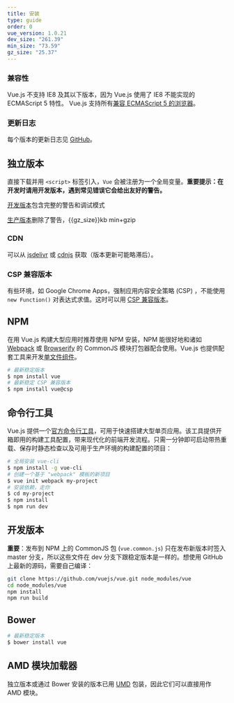 ```yaml
---
title: 安装
type: guide
order: 0
vue_version: 1.0.21
dev_size: "261.39"
min_size: "73.59"
gz_size: "25.37"
---
```


### 兼容性

Vue.js 不支持 IE8 及其以下版本，因为 Vue.js 使用了 IE8 不能实现的 ECMAScript 5 特性。 Vue.js 支持所有[兼容 ECMAScript 5 的浏览器](http://caniuse.com/#feat=es5)。

### 更新日志

每个版本的更新日志见 [GitHub](https://github.com/vuejs/vue/releases)。

## 独立版本

直接下载并用 `<script>` 标签引入，`Vue` 会被注册为一个全局变量。**重要提示：在开发时请用开发版本，遇到常见错误它会给出友好的警告。**

<div id="downloads">
<a class="button" href="/js/vue.js" download>开发版本</a><span class="light info">包含完整的警告和调试模式</span>

<a class="button" href="/js/vue.min.js" download>生产版本</a><span class="light info">删除了警告，{{gz_size}}kb min+gzip</span>
</div>

### CDN

可以从 [jsdelivr](//cdn.jsdelivr.net/vue/{{vue_version}}/vue.min.js) 或 [cdnjs](//cdnjs.cloudflare.com/ajax/libs/vue/{{vue_version}}/vue.min.js) 获取（版本更新可能略滞后）。

### CSP 兼容版本

有些环境，如 Google Chrome Apps，强制应用内容安全策略 (CSP) ，不能使用 `new Function()` 对表达式求值。这时可以用 [CSP 兼容版本](https://github.com/vuejs/vue/tree/csp/dist)。

## NPM

在用 Vue.js 构建大型应用时推荐使用 NPM 安装，NPM 能很好地和诸如 [Webpack](http://webpack.github.io/) 或 [Browserify](http://browserify.org/) 的 CommonJS 模块打包器配合使用。Vue.js 也提供配套工具来开发[单文件组件](application.html#单文件组件)。

``` bash
# 最新稳定版本
$ npm install vue
# 最新稳定 CSP 兼容版本
$ npm install vue@csp
```

## 命令行工具

Vue.js 提供一个[官方命令行工具](https://github.com/vuejs/vue-cli)，可用于快速搭建大型单页应用。该工具提供开箱即用的构建工具配置，带来现代化的前端开发流程。只需一分钟即可启动带热重载、保存时静态检查以及可用于生产环境的构建配置的项目：

``` bash
# 全局安装 vue-cli
$ npm install -g vue-cli
# 创建一个基于 "webpack" 模板的新项目
$ vue init webpack my-project
# 安装依赖，走你
$ cd my-project
$ npm install
$ npm run dev
```

## 开发版本

**重要**：发布到 NPM 上的 CommonJS 包 (`vue.common.js`) 只在发布新版本时签入 master 分支，所以这些文件在 dev 分支下跟稳定版本是一样的。想使用 GitHub 上最新的源码，需要自己编译：

``` bash
git clone https://github.com/vuejs/vue.git node_modules/vue
cd node_modules/vue
npm install
npm run build
```

## Bower

``` bash
# 最新稳定版本
$ bower install vue
```

## AMD 模块加载器

独立版本或通过 Bower 安装的版本已用 [UMD](https://github.com/umdjs/umd#readme) 包装，因此它们可以直接用作 AMD 模块。
